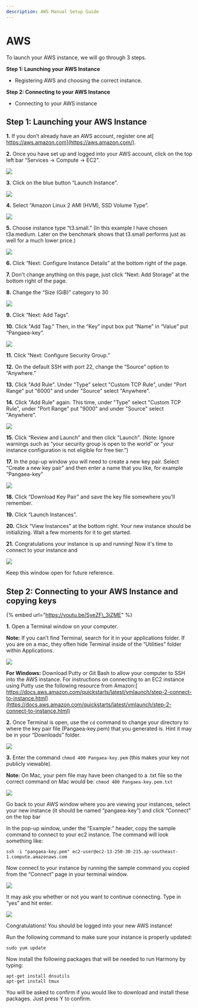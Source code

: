 ```yaml
---
description: AWS Manual Setup Guide
---
```


# AWS

To launch your AWS instance, we will go through 3 steps.

**Step 1: Launching your AWS Instance**

* Registering AWS and choosing the correct instance.

**Step 2: Connecting to your AWS Instance**

* Connecting to your AWS instance

## **Step 1: Launching your AWS Instance**

**1.** If you don’t already have an AWS account, register one at[ https://aws.amazon.com](https://aws.amazon.com/).

**2.** Once you have set up and logged into your AWS account, click on the top left bar “Services -&gt; Compute -&gt; EC2".

![](../../.gitbook/assets/assets_-lldqlxk8e45wuh1wh4h_-llevl4cczjjcxws1wwy_-lleoh9qalwq7nrztaqh_assets-2f-liqykccgux_ib7gddno.png)

**3.** Click on the blue button “Launch Instance".

![](../../.gitbook/assets/assets_-lldqlxk8e45wuh1wh4h_-llevl4cczjjcxws1wwy_-lleoorxg-dkasj2ahjd_assets-2f-liqykccgux_ib7gddno.png)

**4.** Select “Amazon Linux 2 AMI \(HVM\), SSD Volume Type”.

![](../../.gitbook/assets/assets_-lldqlxk8e45wuh1wh4h_-llevl4cczjjcxws1wwy_-lleoyu2o6s4sjkvm34w_assets-2f-liqykccgux_ib7gddno.png)

**5.** Choose instance type “t3.small.” \(In this example I have chosen t3a.medium. Later on the benchmark shows that t3.small performs just as well for a much lower price.\)

![](../../.gitbook/assets/assets_-lldqlxk8e45wuh1wh4h_-llyz1j_-40h7bndrwxd_-llyg1xy24tofavfd0lx_awst3setup.png)

**6.** Click “Next: Configure Instance Details” at the bottom right of the page.

**7.** Don't change anything on this page, just click “Next: Add Storage” at the bottom right of the page.

**8.** Change the “Size \(GiB\)” category to 30

![](../../.gitbook/assets/assets_-lldqlxk8e45wuh1wh4h_-llevl4cczjjcxws1wwy_-llepmin1yovvgnzyeiy_unnamed.png)

**9.** Click “Next: Add Tags".

**10.** Click "Add Tag." Then, in the “Key” input box put “Name” in “Value” put “Pangaea-key”.

![](../../.gitbook/assets/assets_-lldqlxk8e45wuh1wh4h_-llevl4cczjjcxws1wwy_-lleqf6sfapejt6e_ruu_capture.png)

**11.** Click “Next: Configure Security Group.”

**12.** On the default SSH with port 22, change the “Source” option to “Anywhere.”

**13.** Click "Add Rule". Under "Type" select "Custom TCP Rule", under "Port Range" put "6000" and under "Source" select "Anywhere".

**14.** Click "Add Rule" again. This time, under "Type" select "Custom TCP Rule", under "Port Range" put "9000" and under "Source" select "Anywhere".

![](../../.gitbook/assets/assets_-lldqlxk8e45wuh1wh4h_-lw56fxoeyv0yr4pucg__-lw56p4wvhdd5sbawfho_security_groups_aws.jpg)

**15.** Click “Review and Launch” and then click "Launch". \(Note: Ignore warnings such as “your security group is open to the world” or “your instance configuration is not eligible for free tier.”\)

**17.** In the pop-up window you will need to create a new key pair. Select “Create a new key pair” and then enter a name that you like, for example “Pangaea-key”

![](../../.gitbook/assets/assets_-lldqlxk8e45wuh1wh4h_-llevl4cczjjcxws1wwy_-lleqxd-n79fd0kkmcf3_capture.png)

**18.** Click “Download Key Pair” and save the key file somewhere you'll remember.

**19.** Click “Launch Instances”.

**20.** Click “View Instances” at the bottom right. Your new instance should be initializing. Wait a few moments for it to get started.

**21.** Congratulations your instance is up and running! Now it's time to connect to your instance and 

![](../../.gitbook/assets/assets_-lldqlxk8e45wuh1wh4h_-llevl4cczjjcxws1wwy_-lleracmn7pbdpnpbeia_assets-2f-liqykccgux_ib7gddno.png)

Keep this window open for future reference.

## **Step 2: Connecting to your AWS Instance and copying keys**

{% embed url="https://youtu.be/SyeZF\_3iZME" %}

**1.** Open a Terminal window on your computer.

**Note:** If you can’t find Terminal, search for it in your applications folder. If you are on a mac, they often hide Terminal inside of the “Utilities” folder within Applications.

![](../../.gitbook/assets/assets_-lldqlxk8e45wuh1wh4h_-llevl4cczjjcxws1wwy_-llerpyudvu-nb4zlb4d_assets-2f-liqykccgux_ib7gddno.png)

**For Windows:** Download Putty or Git Bash to allow your computer to SSH into the AWS instance. For instructions on connecting to an EC2 instance using Putty use the following resource from Amazon:[ https://docs.aws.amazon.com/quickstarts/latest/vmlaunch/step-2-connect-to-instance.html](https://docs.aws.amazon.com/quickstarts/latest/vmlaunch/step-2-connect-to-instance.html)

**2.** Once Terminal is open, use the `cd` command to change your directory to where the key pair file \(Pangaea-key.pem\) that you generated is. Hint it may be in your “Downloads” folder.

![](../../.gitbook/assets/assets_-lldqlxk8e45wuh1wh4h_-llyz1j_-40h7bndrwxd_-llygjvgjiwe8kk2l6wf_awscddownlaods.png)

**3.** Enter the command `chmod 400 Pangaea-key.pem` \(this makes your key not publicly viewable\).

**Note:** On Mac, your pem file may have been changed to a .txt file so the correct command on Mac would be: `chmod 400 Pangaea-key.pem.txt`

![](../../.gitbook/assets/assets_-lldqlxk8e45wuh1wh4h_-llyz1j_-40h7bndrwxd_-llyh-cw-istac6cbvtd_awspangaeschmod.png)

Go back to your AWS window where you are viewing your instances, select your new instance \(it should be named “pangaea-key”\) and click “Connect” on the top bar

In the pop-up window, under the “Example:” header, copy the sample command to connect to your ec2 instance. The command will look something like:

```text
ssh -i "pangaea-key.pem" ec2-user@ec2-13-250-30-215.ap-southeast-1.compute.amazonaws.com
```

Now connect to your instance by running the sample command you copied from the “Connect” page in your terminal window.

![](../../.gitbook/assets/assets_-lldqlxk8e45wuh1wh4h_-llyz1j_-40h7bndrwxd_-llyi-hhjtxylmj_532y_awspangaeassh.png)

It may ask you whether or not you want to continue connecting. Type in “yes” and hit enter.

![](../../.gitbook/assets/assets_-lldqlxk8e45wuh1wh4h_-llyz1j_-40h7bndrwxd_-llyieuvvkczfcrmaujp_awspangaeaconnected.png)

Congratulations! You should be logged into your new AWS instance!

Run the following command to make sure your instance is properly updated:

```text
sudo yum update
```

Now install the following packages that will be needed to run Harmony by typing:

```text
apt-get install dnsutils
apt-get install tmux
```

You will be asked to confirm if you would like to download and install these packages. Just press Y to confirm.

